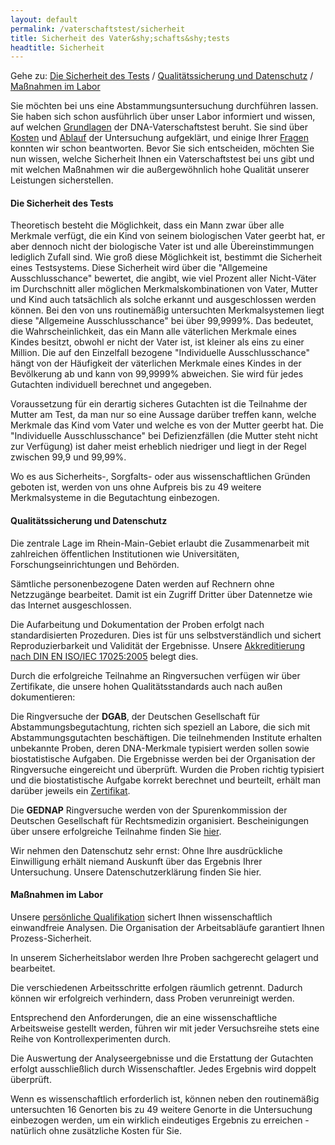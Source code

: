 ```yaml
---
layout: default
permalink: /vaterschaftstest/sicherheit
title: Sicherheit des Vater&shy;schafts&shy;tests
headtitle: Sicherheit
---
```

Gehe zu: [Die Sicherheit des Tests](#die-sicherheit-des-tests) / [Qualitätssicherung und Datenschutz](#qualitätssicherung-und-datenschutz) / [Maßnahmen im Labor](#maßnahmen-im-labor)

Sie möchten bei uns eine Abstammungsuntersuchung durchführen lassen. Sie haben sich schon ausführlich über unser Labor informiert und wissen, auf welchen [Grundlagen](/vaterschaftstest/grundlagen) der DNA-Vaterschaftstest beruht. Sie sind über [Kosten](/vaterschaftstest/preise) und [Ablauf](/vaterschaftstest/ablauf) der Untersuchung aufgeklärt, und einige Ihrer [Fragen](/faq) konnten wir schon beantworten. Bevor Sie sich entscheiden, möchten Sie nun wissen, welche Sicherheit Ihnen ein Vaterschaftstest bei uns gibt und mit welchen Maßnahmen wir die außergewöhnlich hohe Qualität unserer Leistungen sicherstellen.


#### Die Sicherheit des Tests
Theoretisch besteht die Möglichkeit, dass ein Mann zwar über alle Merkmale verfügt, die ein Kind von seinem biologischen Vater geerbt hat, er aber dennoch nicht der biologische Vater ist und alle Übereinstimmungen lediglich Zufall sind. Wie groß diese Möglichkeit ist, bestimmt die Sicherheit eines Testsystems. Diese Sicherheit wird über die "Allgemeine Ausschlusschance" bewertet, die angibt, wie viel Prozent aller Nicht-Väter im Durchschnitt aller möglichen Merkmalskombinationen von Vater, Mutter und Kind auch tatsächlich als solche erkannt und ausgeschlossen werden können. Bei den von uns routinemäßig untersuchten Merkmalsystemen liegt diese "Allgemeine Ausschlusschance" bei über 99,9999%. Das bedeutet, die Wahrscheinlichkeit, das ein Mann alle väterlichen Merkmale eines Kindes besitzt, obwohl er nicht der Vater ist, ist kleiner als eins zu einer Million. Die auf den Einzelfall bezogene "Individuelle Ausschlusschance" hängt von der Häufigkeit der väterlichen Merkmale eines Kindes in der Bevölkerung ab und kann von 99,9999% abweichen. Sie wird für jedes Gutachten individuell berechnet und angegeben.

Voraussetzung für ein derartig sicheres Gutachten ist die Teilnahme der Mutter am Test, da man nur so eine Aussage darüber treffen kann, welche Merkmale das Kind vom Vater und welche es von der Mutter geerbt hat. Die "Individuelle Ausschlusschance" bei Defizienzfällen (die Mutter steht nicht zur Verfügung) ist daher meist erheblich niedriger und liegt in der Regel zwischen 99,9 und 99,99%.

Wo es aus Sicherheits-, Sorgfalts- oder aus wissenschaftlichen Gründen geboten ist, werden von uns ohne Aufpreis bis zu 49 weitere Merkmalsysteme in die Begutachtung einbezogen.

#### Qualitätssicherung und Datenschutz
Die zentrale Lage im Rhein-Main-Gebiet erlaubt die Zusammenarbeit mit zahlreichen öffentlichen Institutionen wie Universitäten, Forschungseinrichtungen und Behörden.

Sämtliche personenbezogene Daten werden auf Rechnern ohne Netzzugänge bearbeitet. Damit ist ein Zugriff Dritter über Datennetze wie das Internet ausgeschlossen.

Die Aufarbeitung und Dokumentation der Proben erfolgt nach standardisierten Prozeduren. Dies ist für uns selbstverständlich und sichert Reproduzierbarkeit und Validität der Ergebnisse. Unsere [Akkreditierung nach DIN EN ISO/IEC 17025:2005](/zertifikate) belegt dies.

Durch die erfolgreiche Teilnahme an Ringversuchen verfügen wir über Zertifikate, die unsere hohen Qualitätsstandards auch nach außen dokumentieren:

Die Ringversuche der **DGAB**, der Deutschen Gesellschaft für Abstammungsbegutachtung, richten sich speziell an Labore, die sich mit Abstammungsgutachten beschäftigen. Die teilnehmenden Institute erhalten unbekannte Proben, deren DNA-Merkmale typisiert werden sollen sowie biostatistische Aufgaben. Die Ergebnisse werden bei der Organisation der Ringversuche eingereicht und überprüft. Wurden die Proben richtig typisiert und die biostatistische Aufgabe korrekt berechnet und beurteilt, erhält man darüber jeweils ein [Zertifikat](/zertifikate).

Die **GEDNAP** Ringversuche werden von der Spurenkommission der Deutschen Gesellschaft für Rechtsmedizin organisiert. Bescheinigungen über unsere erfolgreiche Teilnahme finden Sie [hier](/zertifikate).

Wir nehmen den Datenschutz sehr ernst: Ohne Ihre ausdrückliche Einwilligung erhält niemand Auskunft über das Ergebnis Ihrer Untersuchung. Unsere Datenschutzerklärung finden Sie hier.

#### Maßnahmen im Labor
Unsere [persönliche Qualifikation](/wir) sichert Ihnen wissenschaftlich einwandfreie Analysen. Die Organisation der Arbeitsabläufe garantiert Ihnen Prozess-Sicherheit.

In unserem Sicherheitslabor werden Ihre Proben sachgerecht gelagert und bearbeitet.

Die verschiedenen Arbeitsschritte erfolgen räumlich getrennt. Dadurch können wir erfolgreich verhindern, dass Proben verunreinigt werden.

Entsprechend den Anforderungen, die an eine wissenschaftliche Arbeitsweise gestellt werden, führen wir mit jeder Versuchsreihe stets eine Reihe von Kontrollexperimenten durch.

Die Auswertung der Analyseergebnisse und die Erstattung der Gutachten erfolgt ausschließlich durch Wissenschaftler. Jedes Ergebnis wird doppelt überprüft.

Wenn es wissenschaftlich erforderlich ist, können neben den routinemäßig untersuchten 16 Genorten bis zu 49 weitere Genorte in die Untersuchung einbezogen werden, um ein wirklich eindeutiges Ergebnis zu erreichen - natürlich ohne zusätzliche Kosten für Sie.
